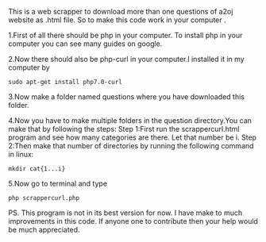 This is a web scrapper to download more than one questions of a2oj website as .html file. So to make this code work in your computer .

1.First of all there should be php in your computer. To install php in your computer you can see many guides on google.

2.Now there should also be php-curl in your computer.I installed it in my computer by 
```
sudo apt-get install php7.0-curl
```
3.Now make a folder  named questions where you have downloaded this folder.

4.Now you have to make multiple folders in the question directory.You can make that by following the steps:
Step 1:First run the scrappercurl.html program and see how many categories are there. Let that number be i.
Step 2:Then make that number of directories by running the following command in linux:
```
mkdir cat{1...i}
```

5.Now go to terminal and type 
```
php scrappercurl.php
```
PS. This program is not in its best version for now. I have make to much improvements in this code. If anyone one to contribute then your help would be much appreciated.


